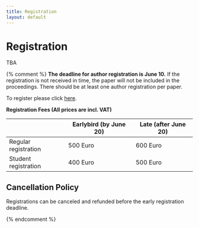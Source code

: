 ```yaml
---
title: Registration
layout: default
---
```


# Registration

TBA

{% comment %}
**The deadline for author registration is June 10.** If the registration is not received in time, the paper will not be included in the proceedings. There should be at least one author registration per paper.

To register please click [here](https://eventsignup.ku.dk/ssdbm).

**Registration Fees (All prices are incl. VAT)**


|                      | Earlybird (by June 20) | Late (after June 20) |
|----------------------|------------------------|----------------------|
| Regular registration |        500 Euro        |       600 Euro       |
| Student registration |        400 Euro        |       500 Euro       |



## Cancellation Policy

Registrations can be canceled and refunded before the early registration deadline.

{% endcomment %}

